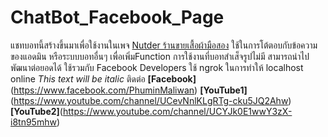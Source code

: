 # ChatBot_Facebook_Page
แชทบอทนี้สร้างขึ้นมาเพื่อใช้งานในเพจ [Nutder ร้านขายเสื้อผ้ามือสอง](https://web.facebook.com/nutderTH/) 
ใช้ในการโต้ตอบกับข้อความของแอดมิน หรือระบบบอทอื่นๆ เพื่อเพิ่มFunction การใช้งานที่บอทสำเส็จรูปไม่มี
สามารถนำไปพัฒนาต่อยอดได้
ใช้รวมกับ Facebook Developers 
ใช้ ngrok ในการทำให้ localhost online
*This text will be italic*
ติดต่อ
 **[Facebook]**(https://www.facebook.com/PhuminMaliwan)
 **[YouTube1]**(https://www.youtube.com/channel/UCevNnlKLgRTg-cku5JQ2Ahw)
 **[YouTube2]**(https://www.youtube.com/channel/UCYJk0E1wwY3zX-i8tn95mhw)
